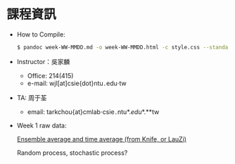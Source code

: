 # 課程資訊

- How to Compile:

    ```bash
    $ pandoc week-WW-MMDD.md -o week-WW-MMDD.html -c style.css --standalone --mathjax -f markdown
    ```

- Instructor：吳家麟

    * Office: 214(415)
    * e-mail: wjl[at]csie{dot}ntu`.`edu$\cdot$tw

- TA: 周于荃

    * email: tarkchou{at}cmlab$\cdot$csie`.`ntu*.*edu**.**tw

- Week 1 raw data:

    [Ensemble average and time average (from Knife, or LauZi)](https://first-quantum.net/forStudents/lecture/pdf/noise/chapter1.pdf)

    Random process, stochastic process?
